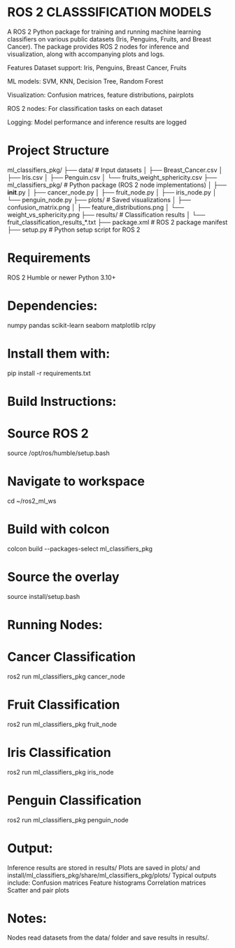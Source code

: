 # ROS 2 CLASSSIFICATION MODELS
A ROS 2 Python package for training and running machine learning classifiers on various public datasets (Iris, Penguins, Fruits, and Breast Cancer). The package provides ROS 2 nodes for inference and visualization, along with accompanying plots and logs.

Features
Dataset support: Iris, Penguins, Breast Cancer, Fruits

ML models: SVM, KNN, Decision Tree, Random Forest

Visualization: Confusion matrices, feature distributions, pairplots

ROS 2 nodes: For classification tasks on each dataset

Logging: Model performance and inference results are logged

# Project Structure

ml_classifiers_pkg/
├── data/                     # Input datasets
│   ├── Breast_Cancer.csv
│   ├── Iris.csv
│   ├── Penguin.csv
│   └── fruits_weight_sphericity.csv
├── ml_classifiers_pkg/       # Python package (ROS 2 node implementations)
│   ├── __init__.py
│   ├── cancer_node.py
│   ├── fruit_node.py
│   ├── iris_node.py
│   └── penguin_node.py
├── plots/                   # Saved visualizations
│   ├── confusion_matrix.png
│   ├── feature_distributions.png
│   └── weight_vs_sphericity.png
├── results/                 # Classification results
│   └── fruit_classification_results_*.txt
├── package.xml              # ROS 2 package manifest
├── setup.py                 # Python setup script for ROS 2

# Requirements
ROS 2 Humble or newer
Python 3.10+

# Dependencies:
numpy
pandas
scikit-learn
seaborn
matplotlib
rclpy

# Install them with:
pip install -r requirements.txt

# Build Instructions:
# Source ROS 2
source /opt/ros/humble/setup.bash

# Navigate to workspace
cd ~/ros2_ml_ws

# Build with colcon
colcon build --packages-select ml_classifiers_pkg

# Source the overlay
source install/setup.bash

# Running Nodes:

# Cancer Classification
ros2 run ml_classifiers_pkg cancer_node

# Fruit Classification
ros2 run ml_classifiers_pkg fruit_node

# Iris Classification
ros2 run ml_classifiers_pkg iris_node

# Penguin Classification
ros2 run ml_classifiers_pkg penguin_node

# Output:
Inference results are stored in results/
Plots are saved in plots/ and install/ml_classifiers_pkg/share/ml_classifiers_pkg/plots/
Typical outputs include:
Confusion matrices
Feature histograms
Correlation matrices
Scatter and pair plots

# Notes:
Nodes read datasets from the data/ folder and save results in results/.
